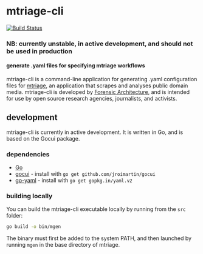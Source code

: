 # mtriage-cli

[![Build Status](https://travis-ci.com/forensic-architecture/mtriage-cli.svg?branch=master)](https://travis-ci.com/forensic-architecture/mtriage-cli)

### NB: currently unstable, in active development, and should not be used in production

#### generate .yaml files for specifying mtriage workflows

mtriage-cli is a command-line application for generating .yaml configuration files for [mtriage](https://github.com/forensic-architecture/mtriage), an application that scrapes and analyses public domain media. mtriage-cli is developed by [Forensic Architecture](https://forensic-architecture.org), and is intended for use by open source research agencies, journalists, and activists.

## development
mtriage-cli is currently in active development. It is written in Go, and is based on the Gocui package.

### dependencies
- [Go](https://golang.org/doc/install)
- [gocui](https://github.com/jroimartin/gocui) - install with `go get github.com/jroimartin/gocui`
- [go-yaml](https://github.com/go-yaml/yaml) - install with `go get gopkg.in/yaml.v2`

### building locally
You can build the mtriage-cli executable locally by running from the `src` folder:
```bash
go build -o bin/mgen
```

The binary must first be added to the system PATH, and then launched by running `mgen` in the base directory of mtriage.
